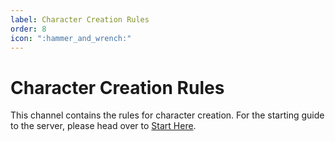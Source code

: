 ```yaml
---
label: Character Creation Rules
order: 8
icon: ":hammer_and_wrench:"
---
```

# Character Creation Rules

This channel contains the rules for character creation. For the starting guide to the server, please head over to [Start Here](start-here.md).
